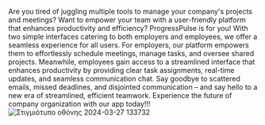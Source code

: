 Are you tired of juggling multiple tools to manage your company's projects and meetings?
Want to empower your team with a user-friendly platform that enhances productivity and efficiency?
ProgressPulse is for you! 
With two simple interfaces catering to both employers and employees, we offer a seamless experience for all users. For employers, our platform empowers them to effortlessly schedule meetings, manage tasks, and oversee shared projects.
Meanwhile, employees gain access to a streamlined interface that enhances productivity by providing clear task assignments, real-time updates, and seamless communication chat.
Say goodbye to scattered emails, missed deadlines, and disjointed communication – and say hello to a new era of streamlined, efficient teamwork. Experience the future of company organization with our app today!!!
![Στιγμιότυπο οθόνης 2024-03-27 133732](https://github.com/grylliasg/ProgressPulse-employer-employee-app/assets/157423043/72dfab8e-5dde-4af6-8176-3520d1639ccd)
